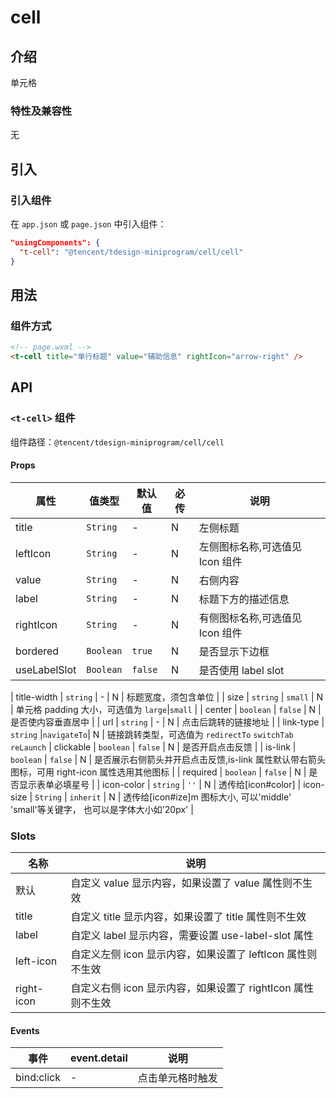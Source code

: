 # cell

## 介绍

单元格

### 特性及兼容性

无

## 引入

### 引入组件

在 `app.json` 或 `page.json` 中引入组件：

```json
"usingComponents": {
  "t-cell": "@tencent/tdesign-miniprogram/cell/cell"
}
```

## 用法

### 组件方式

```html
<!-- page.wxml -->
<t-cell title="单行标题" value="辅助信息" rightIcon="arrow-right" />
```

## API

### `<t-cell>` 组件

组件路径：`@tencent/tdesign-miniprogram/cell/cell`

#### Props

| 属性         | 值类型    | 默认值  | 必传 | 说明                            |
| ------------ | --------- | ------- | ---- | ------------------------------- |
| title        | `String`  | -       | N    | 左侧标题                        |
| leftIcon     | `String`  | -       | N    | 左侧图标名称,可选值见 Icon 组件 |
| value        | `String`  | -       | N    | 右侧内容                        |
| label        | `String`  | -       | N    | 标题下方的描述信息              |
| rightIcon    | `String`  | -       | N    | 有侧图标名称,可选值见 Icon 组件 |
| bordered     | `Boolean` | `true`  | N    | 是否显示下边框                  |
| useLabelSlot | `Boolean` | `false` | N    | 是否使用 label slot             |

| title-width | `string` | - | N | 标题宽度，须包含单位 |
| size | `string` | `small` | N | 单元格 padding 大小，可选值为 `large`|`small` |
| center | `boolean` | `false` | N | 是否使内容垂直居中 |
| url | `string` | - | N | 点击后跳转的链接地址 |
| link-type | `string` |`navigateTo`| N | 链接跳转类型，可选值为 `redirectTo` `switchTab` `reLaunch`
| clickable | `boolean` | `false` | N | 是否开启点击反馈 |
| is-link | `boolean` | `false` | N | 是否展示右侧箭头并开启点击反馈,is-link 属性默认带右箭头图标，可用 right-icon 属性选用其他图标 |
| required | `boolean` | `false` | N | 是否显示表单必填星号 |
| icon-color | `string` | `''` | N | 透传给[icon#color]
| icon-size | `String` | `inherit` | N | 透传给[icon#ize]m 图标大小, 可以'middle' 'small'等关键字， 也可以是字体大小如'20px' |

### Slots

| 名称       | 说明                                                        |
| ---------- | ----------------------------------------------------------- |
| 默认       | 自定义 value 显示内容，如果设置了 value 属性则不生效        |
| title      | 自定义 title 显示内容，如果设置了 title 属性则不生效        |
| label      | 自定义 label 显示内容，需要设置 use-label-slot 属性         |
| left-icon  | 自定义左侧 icon 显示内容，如果设置了 leftIcon 属性则不生效  |
| right-icon | 自定义右侧 icon 显示内容，如果设置了 rightIcon 属性则不生效 |

#### Events

| 事件       | event.detail | 说明             |
| ---------- | ------------ | ---------------- |
| bind:click | -            | 点击单元格时触发 |
